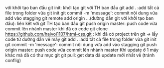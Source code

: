 với khởi tạo ban đầu
git init: khởi tạo git với TH ban đầu
git add . :add tất cả file trong folder vừa git init
git commit -m 'message': commit nội dung vừa add vào stagging
git remote add origin ...(đường dẫn git với khởi tạo ban đầu): liên kết với git TH tạo ban đầu
git push origin master: push code vừa commit lên nhánh master
khi đã có code
git clone https://github.com/haivoi1107/html-css.git : khi đã có project trên git -> lấy code từ đường dẫn về máy
git add . :add tất cả file trong folder vừa git init
git commit -m 'message': commit nội dung vừa add vào stagging
git push origin master: push code vừa commit lên nhánh master
Khi update ở 1 máy khác mà đã có thư mục git
git pull: get data đã update mới nhất về (tránh conflig)